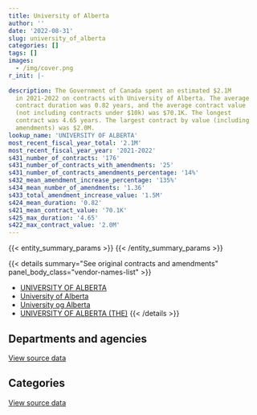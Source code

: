 ```yaml
---
title: University of Alberta
author: ''
date: '2022-08-31'
slug: university_of_alberta
categories: []
tags: []
images:
  - /img/cover.png
r_init: |-
  
description: The Government of Canada spent an estimated $2.1M
  in 2021-2022 on contracts with University of Alberta. The average
  contract duration was 0.82 years, and the average contract value
  (not including contracts under $10k) was $70.1K. The longest
  contract was 4.65 years. The largest contract by value (including
  amendments) was $2.0M.
lookup_name: 'UNIVERSITY OF ALBERTA'
most_recent_fiscal_year_total: '2.1M'
most_recent_fiscal_year_year: '2021-2022'
s431_number_of_contracts: '176'
s431_number_of_contracts_with_amendments: '25'
s431_number_of_contracts_amendments_percentage: '14%'
s432_mean_amendment_increase_percentage: '135%'
s434_mean_number_of_amendments: '1.36'
s433_total_amendment_increase_value: '1.5M'
s424_mean_duration: '0.82'
s421_mean_contract_value: '70.1K'
s425_max_duration: '4.65'
s422_max_contract_value: '2.0M'
---
```


<script src="/rmarkdown-libs/htmlwidgets/htmlwidgets.js"></script>
<link href="/rmarkdown-libs/datatables-css/datatables-crosstalk.css" rel="stylesheet" />
<script src="/rmarkdown-libs/datatables-binding/datatables.js"></script>
<script src="/rmarkdown-libs/jquery/jquery-3.6.0.min.js"></script>
<link href="/rmarkdown-libs/dt-core-bootstrap/css/dataTables.bootstrap.min.css" rel="stylesheet" />
<link href="/rmarkdown-libs/dt-core-bootstrap/css/dataTables.bootstrap.extra.css" rel="stylesheet" />
<script src="/rmarkdown-libs/dt-core-bootstrap/js/jquery.dataTables.min.js"></script>
<script src="/rmarkdown-libs/dt-core-bootstrap/js/dataTables.bootstrap.min.js"></script>
<link href="/rmarkdown-libs/crosstalk/css/crosstalk.min.css" rel="stylesheet" />
<script src="/rmarkdown-libs/crosstalk/js/crosstalk.min.js"></script>
<script src="/rmarkdown-libs/htmlwidgets/htmlwidgets.js"></script>
<link href="/rmarkdown-libs/datatables-css/datatables-crosstalk.css" rel="stylesheet" />
<script src="/rmarkdown-libs/datatables-binding/datatables.js"></script>
<script src="/rmarkdown-libs/jquery/jquery-3.6.0.min.js"></script>
<link href="/rmarkdown-libs/dt-core-bootstrap/css/dataTables.bootstrap.min.css" rel="stylesheet" />
<link href="/rmarkdown-libs/dt-core-bootstrap/css/dataTables.bootstrap.extra.css" rel="stylesheet" />
<script src="/rmarkdown-libs/dt-core-bootstrap/js/jquery.dataTables.min.js"></script>
<script src="/rmarkdown-libs/dt-core-bootstrap/js/dataTables.bootstrap.min.js"></script>
<link href="/rmarkdown-libs/crosstalk/css/crosstalk.min.css" rel="stylesheet" />
<script src="/rmarkdown-libs/crosstalk/js/crosstalk.min.js"></script>

{{< entity_summary_params >}}
{{< /entity_summary_params >}}

{{< details summary="See original contracts and amendments" panel_body_class="vendor-names-list" >}}
- [UNIVERSITY OF ALBERTA](https://search.open.canada.ca/en/ct/?sort=contract_value_f%20desc&page=1&search_text=%22UNIVERSITY%20OF%20ALBERTA%22)
- [University of Alberta](https://search.open.canada.ca/en/ct/?sort=contract_value_f%20desc&page=1&search_text=%22University%20of%20Alberta%22)
- [University og Alberta](https://search.open.canada.ca/en/ct/?sort=contract_value_f%20desc&page=1&search_text=%22University%20og%20Alberta%22)
- [UNIVERSITY OF ALBERTA (THE)](https://search.open.canada.ca/en/ct/?sort=contract_value_f%20desc&page=1&search_text=%22UNIVERSITY%20OF%20ALBERTA%20%28THE%29%22)
{{< /details >}}

## Departments and agencies

<div id="htmlwidget-1" style="width:100%;height:auto;" class="datatables html-widget"></div>
<script type="application/json" data-for="htmlwidget-1">{"x":{"style":"bootstrap","filter":"none","vertical":false,"data":[["<a href=\"/departments/aafc-aac/\">Agriculture and Agri-Food Canada<\/a>","<a href=\"/departments/cer-rec/\">Canada Energy Regulator<\/a>","<a href=\"/departments/cic/\">Immigration, Refugees and Citizenship Canada<\/a>","<a href=\"/departments/cnsc-ccsn/\">Canadian Nuclear Safety Commission<\/a>","<a href=\"/departments/csa-asc/\">Canadian Space Agency<\/a>","<a href=\"/departments/dfo-mpo/\">Fisheries and Oceans Canada<\/a>","<a href=\"/departments/dnd-mdn/\">National Defence<\/a>","<a href=\"/departments/ec/\">Environment and Climate Change Canada<\/a>","<a href=\"/departments/esdc-edsc/\">Employment and Social Development Canada<\/a>","<a href=\"/departments/hc-sc/\">Health Canada<\/a>","<a href=\"/departments/ic/\">Innovation, Science and Economic Development Canada<\/a>","<a href=\"/departments/isc-sac/\">Indigenous Services Canada<\/a>","<a href=\"/departments/nrc-cnrc/\">National Research Council Canada<\/a>","<a href=\"/departments/nrcan-rncan/\">Natural Resources Canada<\/a>","<a href=\"/departments/phac-aspc/\">Public Health Agency of Canada<\/a>","<a href=\"/departments/rcmp-grc/\">Royal Canadian Mounted Police<\/a>","<a href=\"/departments/tc/\">Transport Canada<\/a>"],[20921.18,20487.4,null,null,100862.07,51975,101666.67,171815.03,20819.12,113412.73,33834.21,null,467955.38,189709.15,1018194.49,13200,19171.43],[43657.86,null,14000,6931.02,109247.42,44100,16549.9,123163.34,null,43745.11,24675,null,943571.64,222916.35,1272733.84,null,9409.09],[48746.99,null,null,32522.48,294632.37,88357.5,183928.16,37875.13,null,61310.14,21560,3350.26,747437.32,160973.89,207566.1,null,48390.91],[51947.86,null,null,null,488572.4,0,62880,105651.21,null,null,2800,13895.99,679688.75,310713.95,367567.63,null,20000]],"container":"<table class=\"table table-striped table-hover row-border order-column display\">\n  <thead>\n    <tr>\n      <th>Department<\/th>\n      <th>2018-2019<\/th>\n      <th>2019-2020<\/th>\n      <th>2020-2021<\/th>\n      <th>2021-2022<\/th>\n    <\/tr>\n  <\/thead>\n<\/table>","options":{"order":[[4,"desc"]],"pageLength":10,"autoWidth":true,"columnDefs":[{"targets":1,"render":"function(data, type, row, meta) {\n    return type !== 'display' ? data : DTWidget.formatCurrency(data, \"$\", 2, 3, \",\", \".\", true, null);\n  }"},{"targets":2,"render":"function(data, type, row, meta) {\n    return type !== 'display' ? data : DTWidget.formatCurrency(data, \"$\", 2, 3, \",\", \".\", true, null);\n  }"},{"targets":3,"render":"function(data, type, row, meta) {\n    return type !== 'display' ? data : DTWidget.formatCurrency(data, \"$\", 2, 3, \",\", \".\", true, null);\n  }"},{"targets":4,"render":"function(data, type, row, meta) {\n    return type !== 'display' ? data : DTWidget.formatCurrency(data, \"$\", 2, 3, \",\", \".\", true, null);\n  }"},{"width":"16%","targets":[1,2,3,4]},{"className":"dt-right","targets":[1,2,3,4]}],"orderClasses":false}},"evals":["options.columnDefs.0.render","options.columnDefs.1.render","options.columnDefs.2.render","options.columnDefs.3.render"],"jsHooks":[]}</script>
<p class="text-right">
<a href="https://github.com/GoC-Spending/contracts-data/tree/main/data/out/vendors/university_of_alberta/summary_by_fiscal_year_by_department.csv" class="source-data-link btn btn-link">View source data</a>
</p>

## Categories

<div id="htmlwidget-2" style="width:100%;height:auto;" class="datatables html-widget"></div>
<script type="application/json" data-for="htmlwidget-2">{"x":{"style":"bootstrap","filter":"none","vertical":false,"data":[["<a href=\"/categories/other/\">(Other)<\/a>","<a href=\"/categories/facilities_and_construction/\">Facilities and construction<\/a>","<a href=\"/categories/professional_services/\">Professional services<\/a>","<a href=\"/categories/information_technology/\">Information technology<\/a>","<a href=\"/categories/industrial_products_and_services/\">Industrial products and services<\/a>","<a href=\"/categories/human_capital/\">Human capital<\/a>"],[22000,478338.05,1501167.48,76466.48,20479.15,245572.68],[null,429191.05,2315264.51,10858.27,25929.49,93457.25],[null,575725.78,1238233.4,10828.6,null,111863.47],[0,439786.57,1457280.98,32727.5,null,173922.73]],"container":"<table class=\"table table-striped table-hover row-border order-column display\">\n  <thead>\n    <tr>\n      <th>Category<\/th>\n      <th>2018-2019<\/th>\n      <th>2019-2020<\/th>\n      <th>2020-2021<\/th>\n      <th>2021-2022<\/th>\n    <\/tr>\n  <\/thead>\n<\/table>","options":{"order":[[4,"desc"]],"dom":"t","pageLength":30,"autoWidth":true,"columnDefs":[{"targets":1,"render":"function(data, type, row, meta) {\n    return type !== 'display' ? data : DTWidget.formatCurrency(data, \"$\", 2, 3, \",\", \".\", true, null);\n  }"},{"targets":2,"render":"function(data, type, row, meta) {\n    return type !== 'display' ? data : DTWidget.formatCurrency(data, \"$\", 2, 3, \",\", \".\", true, null);\n  }"},{"targets":3,"render":"function(data, type, row, meta) {\n    return type !== 'display' ? data : DTWidget.formatCurrency(data, \"$\", 2, 3, \",\", \".\", true, null);\n  }"},{"targets":4,"render":"function(data, type, row, meta) {\n    return type !== 'display' ? data : DTWidget.formatCurrency(data, \"$\", 2, 3, \",\", \".\", true, null);\n  }"},{"width":"16%","targets":[1,2,3,4]},{"className":"dt-right","targets":[1,2,3,4]}],"orderClasses":false,"lengthMenu":[10,25,30,50,100]}},"evals":["options.columnDefs.0.render","options.columnDefs.1.render","options.columnDefs.2.render","options.columnDefs.3.render"],"jsHooks":[]}</script>
<p class="text-right">
<a href="https://github.com/GoC-Spending/contracts-data/tree/main/data/out/vendors/university_of_alberta/summary_by_fiscal_year_by_category.csv" class="source-data-link btn btn-link">View source data</a>
</p>
